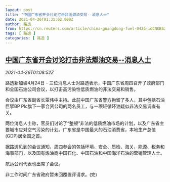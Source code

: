 ```yaml
---
layout: post
title: "中国广东省开会讨论打击非法燃油交易--消息人士"
date: 2021-04-26T01:31:02.000Z
author: 路透
from: https://cn.reuters.com/article/china-guangdong-fuel-0426-idCNKBS2CD02O
tags: [ 路透 ]
categories: [ 路透 ]
---
```

<!--1619400662000-->
[中国广东省开会讨论打击非法燃油交易--消息人士](https://cn.reuters.com/article/china-guangdong-fuel-0426-idCNKBS2CD02O)
------

<div>
<div><i>2021-04-26T01:08:52Z</i></div><p>路透新加坡4月24日 - 三位消息人士对路透表示，中国广东省周四召开了政府部门和全国石油公司会议，以打击高污染性低质燃油的非法交易和销售。</p><p>会议由广东省副省长覃伟中主持。此前中国广东省警方拘留了多人，其中包括石油巨擘BP Plc旗下一家合资公司的两名员工，与一项轻循环油疑似非法交易调查有关。</p><p>两位消息人士称，官员们讨论了“整顿”非法的低质燃油市场的计划，以及广东省主要城市应对空气污染的计划。广东省是中国最大的石油消费省，本地生产总值(GDP)居全国之首。</p><p>据路透见到的会议通知，周四参会的包括环境、安全、质检、海关、能源、税务和海事部门，以及国有炼油商中国石化、中国石油和中国海洋石油的营销管理人士。</p><p>航运公司代表也出席了会议。</p><p>非工作时间广东省政府暂未回覆置评请求。(完)</p>
</div>
